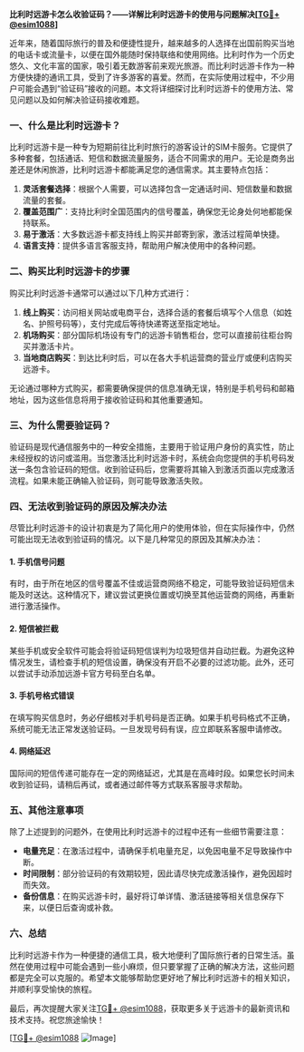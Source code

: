**比利时远游卡怎么收验证码？——详解比利时远游卡的使用与问题解决[[TG💪+ @esim1088](https://t.me/s/esim1088)]**

近年来，随着国际旅行的普及和便捷性提升，越来越多的人选择在出国前购买当地的电话卡或流量卡，以便在国外能随时保持联络和使用网络。比利时作为一个历史悠久、文化丰富的国家，吸引着无数游客前来观光旅游。而比利时远游卡作为一种方便快捷的通讯工具，受到了许多游客的喜爱。然而，在实际使用过程中，不少用户可能会遇到“验证码”接收的问题。本文将详细探讨比利时远游卡的使用方法、常见问题以及如何解决验证码接收难题。

### 一、什么是比利时远游卡？

比利时远游卡是一种专为短期前往比利时旅行的游客设计的SIM卡服务。它提供了多种套餐，包括通话、短信和数据流量服务，适合不同需求的用户。无论是商务出差还是休闲旅游，比利时远游卡都能满足您的通信需求。其主要特点包括：

1. **灵活套餐选择**：根据个人需要，可以选择包含一定通话时间、短信数量和数据流量的套餐。
2. **覆盖范围广**：支持比利时全国范围内的信号覆盖，确保您无论身处何地都能保持联系。
3. **易于激活**：大多数远游卡都支持线上购买并邮寄到家，激活过程简单快捷。
4. **语言支持**：提供多语言客服支持，帮助用户解决使用中的各种问题。

### 二、购买比利时远游卡的步骤

购买比利时远游卡通常可以通过以下几种方式进行：

1. **线上购买**：访问相关网站或电商平台，选择合适的套餐后填写个人信息（如姓名、护照号码等），支付完成后等待快递寄送至指定地址。
2. **机场购买**：部分国际机场设有专门的远游卡销售柜台，您可以直接前往柜台购买并激活卡片。
3. **当地商店购买**：到达比利时后，可以在各大手机运营商的营业厅或便利店购买远游卡。

无论通过哪种方式购买，都需要确保提供的信息准确无误，特别是手机号码和邮箱地址，因为这些信息将用于接收验证码和其他重要通知。

### 三、为什么需要验证码？

验证码是现代通信服务中的一种安全措施，主要用于验证用户身份的真实性，防止未经授权的访问或滥用。当您激活比利时远游卡时，系统会向您提供的手机号码发送一条包含验证码的短信。收到验证码后，您需要将其输入到激活页面以完成激活流程。如果未能正确输入验证码，则可能导致激活失败。

### 四、无法收到验证码的原因及解决办法

尽管比利时远游卡的设计初衷是为了简化用户的使用体验，但在实际操作中，仍然可能出现无法收到验证码的情况。以下是几种常见的原因及其解决办法：

#### 1. 手机信号问题

有时，由于所在地区的信号覆盖不佳或运营商网络不稳定，可能导致验证码短信未能及时送达。这种情况下，建议尝试更换位置或切换至其他运营商的网络，再重新进行激活操作。

#### 2. 短信被拦截

某些手机或安全软件可能会将验证码短信误判为垃圾短信并自动拦截。为避免这种情况发生，请检查手机的短信设置，确保没有开启不必要的过滤功能。此外，还可以尝试手动添加远游卡官方号码至白名单。

#### 3. 手机号格式错误

在填写购买信息时，务必仔细核对手机号码是否正确。如果手机号码格式不正确，系统可能无法正常发送验证码。一旦发现号码有误，应立即联系客服申请修改。

#### 4. 网络延迟

国际间的短信传递可能存在一定的网络延迟，尤其是在高峰时段。如果您长时间未收到验证码，请稍后再试，或者通过邮件等方式联系客服寻求帮助。

### 五、其他注意事项

除了上述提到的问题外，在使用比利时远游卡的过程中还有一些细节需要注意：

- **电量充足**：在激活过程中，请确保手机电量充足，以免因电量不足导致操作中断。
- **时间限制**：部分验证码的有效期较短，因此请尽快完成激活操作，避免因超时而失效。
- **备份信息**：在购买远游卡时，最好将订单详情、激活链接等相关信息保存下来，以便日后查询或补救。

### 六、总结

比利时远游卡作为一种便捷的通信工具，极大地便利了国际旅行者的日常生活。虽然在使用过程中可能会遇到一些小麻烦，但只要掌握了正确的解决方法，这些问题都是完全可以克服的。希望本文能够帮助您更好地了解比利时远游卡的相关知识，并顺利享受愉快的旅程。

最后，再次提醒大家关注[TG💪+ @esim1088](https://t.me/s/esim1088)，获取更多关于远游卡的最新资讯和技术支持。祝您旅途愉快！

[[TG💪+ @esim1088](https://t.me/s/esim1088) ![Image](https://i.postimg.cc/4NQfJmqS/Snipaste-2025-05-13-00-14-12.png)]